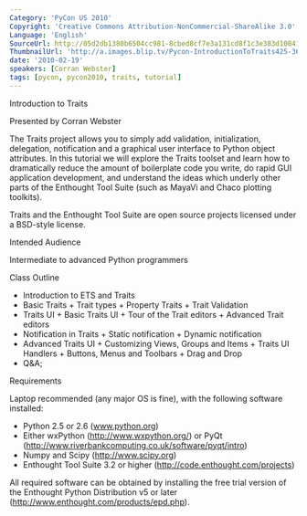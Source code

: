 ```yaml
---
Category: 'PyCon US 2010'
Copyright: 'Creative Commons Attribution-NonCommercial-ShareAlike 3.0'
Language: 'English'
SourceUrl: http://05d2db1380b6504cc981-8cbed8cf7e3a131cd8f1c3e383d10041.r93.cf2.rackcdn.com/pycon-us-2010/235_introduction-to-traits.m4v
ThumbnailUrl: 'http://a.images.blip.tv/Pycon-IntroductionToTraits425-362.jpg'
date: '2010-02-19'
speakers: [Corran Webster]
tags: [pycon, pycon2010, traits, tutorial]
---
```

Introduction to Traits

Presented by Corran Webster

The Traits project allows you to simply add validation, initialization,
delegation, notification and a graphical user interface to Python object
attributes. In this tutorial we will explore the Traits toolset and learn how
to dramatically reduce the amount of boilerplate code you write, do rapid GUI
application development, and understand the ideas which underly other parts of
the Enthought Tool Suite (such as MayaVi and Chaco plotting toolkits).

Traits and the Enthought Tool Suite are open source projects licensed under a
BSD-style license.

Intended Audience

Intermediate to advanced Python programmers

Class Outline

  * Introduction to ETS and Traits 
  * Basic Traits + Trait types + Property Traits + Trait Validation 
  * Traits UI + Basic Traits UI + Tour of the Trait editors + Advanced Trait editors 
  * Notification in Traits + Static notification + Dynamic notification 
  * Advanced Traits UI + Customizing Views, Groups and Items + Traits UI Handlers + Buttons, Menus and Toolbars + Drag and Drop 
  * Q&A;

Requirements

Laptop recommended (any major OS is fine), with the following software
installed:

  * Python 2.5 or 2.6 (www.python.org) 
  * Either wxPython (http://www.wxpython.org/) or PyQt (http://www.riverbankcomputing.co.uk/software/pyqt/intro) 
  * Numpy and Scipy (http://www.scipy.org) 
  * Enthought Tool Suite 3.2 or higher (http://code.enthought.com/projects) 

All required software can be obtained by installing the free trial version of
the Enthought Python Distribution v5 or later
(http://www.enthought.com/products/epd.php).

